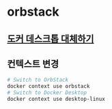 # orbstack

## [도커 데스크톱 대체하기](https://docs.orbstack.dev/install#docker-desktop)

## 컨텍스트 변경

```bash
# Switch to OrbStack
docker context use orbstack
# Switch to Docker Desktop
docker context use desktop-linux
```
